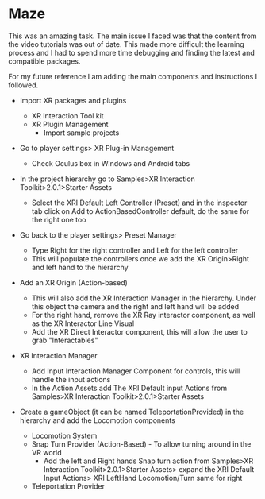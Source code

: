 # Maze #

This was an amazing task. The main issue I faced was that the content from the video tutorials was out of date. This made more difficult the learning process and I had to spend more time
debugging and finding the latest and compatible packages.

For my future reference I am adding the main components and instructions I followed.

* Import XR packages and plugins
	* XR Interaction Tool kit
	* XR Plugin Management
		* Import sample projects
		
* Go to player settings> XR Plug-in Management
	* Check Oculus box in Windows and Android tabs

* In the project hierarchy go to Samples>XR Interaction Toolkit>2.0.1>Starter Assets
	* Select the XRI Default Left Controller (Preset) and in the inspector tab click on Add to ActionBasedController default, do the same for the right one too

* Go back to the player settings> Preset Manager
	* Type Right for the right controller and Left for the left controller
	* This will populate the controllers once we add the XR Origin>Right and left hand to the hierarchy

* Add an XR Origin (Action-based)
	* This will also add the XR Interaction Manager in the hierarchy. Under this object the camera and the right and left hand will be added
	* For the right hand, remove the XR Ray interactor component, as well as the XR Interactor Line Visual
	* Add the XR Direct Interactor component, this will allow the user to grab "Interactables"

* XR Interaction Manager 
	* Add Input Interaction Manager Component for controls, this will handle the input actions
	* In the Action Assets add The XRI Default input Actions from Samples>XR Interaction Toolkit>2.0.1>Starter Assets

* Create a gameObject (it can be named TeleportationProvided) in the hierarchy and add the Locomotion components
	* Locomotion System
	* Snap Turn Provider (Action-Based) - To allow turning around in the VR world
		* Add the left and Right hands Snap turn action from Samples>XR Interaction Toolkit>2.0.1>Starter Assets> expand the XRI Default Input Actions> XRI LeftHand Locomotion/Turn same for right
	* Teleportation Provider
  
